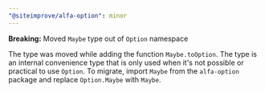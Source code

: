 ```yaml
---
"@siteimprove/alfa-option": minor
---
```


**Breaking:** Moved `Maybe` type out of `Option` namespace

The type was moved while adding the function `Maybe.toOption`. The type is an internal convenience type that is only used when it's not possible or practical to use `Option`. To migrate, import `Maybe` from the `alfa-option` package and replace `Option.Maybe` with `Maybe`.

